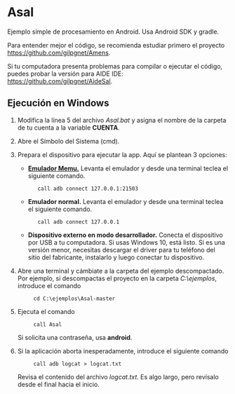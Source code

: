 # Asal
Ejemplo simple de procesamiento en Android. Usa Android SDK y gradle.

Para entender mejor el código, se recomienda estudiar primero el proyecto https://github.com/gilpgnet/Amens.

Si tu computadora presenta problemas para compilar o ejecutar el código, puedes probar la versión para AIDE IDE:
https://github.com/gilpgnet/AideSal.

## Ejecución en Windows
1. Modifica la línea 5 del archivo _Asal.bat_ y asigna el nombre de la carpeta de tu cuenta a la variable **CUENTA**.
2. Abre el Símbolo del Sistema (cmd).
3. Prepara el dispositivo para ejecutar la app. Aquí se plantean 3 opciones:
   * [**Emulador Memu.**](https://www.memuplay.com/) Levanta el emulador y desde una terminal teclea el siguiente comando.
  
     ```Batchfile
        call adb connect 127.0.0.1:21503
     ```
  
   * **Emulador normal.**  Levanta el emulador y desde una terminal teclea el siguiente comando.
  
     ```Batchfile
        call adb connect 127.0.0.1
     ```
  
   * **Dispositivo externo en modo desarrollador.** Conecta el dispositivo por USB a tu computadora. Si usas Windows 10, está listo.
     Si es una versión menor, necesitas descargar el driver para tu teléfono del sitio del fabricante, instalarlo y luego conectar tu
     dispositivo.
  
4. Abre una terminal y cámbiate a la carpeta del ejemplo descompactado. Por ejemplo, si descompactas el proyecto en la carpeta
   _C:\ejemplos_, introduce el comando
   ```Batchfile
        cd C:\ejemplos\Asal-master
   ```
  
5. Ejecuta el comando
   ```Batchfile
        call Asal
   ```
   Si solicita una contraseña, usa **android**.

6. Si la aplicación aborta inesperadamente, introduce el siguiente comando
   ```Batchfile
        call adb logcat > logcat.txt
   ```
   
   Revisa el contenido del archivo _logcat.txt_. Es algo largo, pero revísalo desde el final hacia el inicio.
